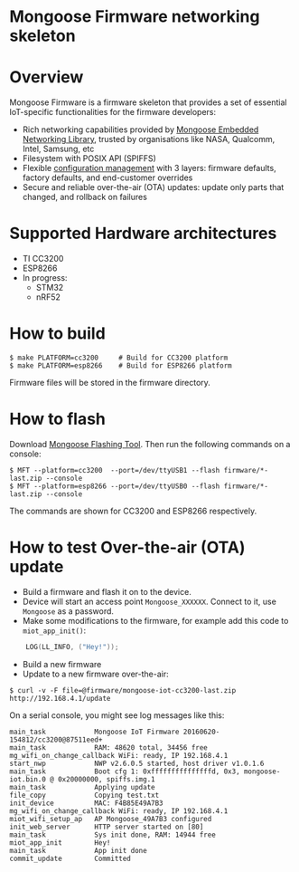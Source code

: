 Mongoose Firmware networking skeleton
=====================================

# Overview

Mongoose Firmware is a firmware skeleton that provides a set of
essential IoT-specific functionalities for the firmware developers:

- Rich networking capabilities provided by
  [Mongoose Embedded Networking Library](https://github.com/cesanta/mongoose),
  trusted by organisations like NASA, Qualcomm, Intel, Samsung, etc
- Filesystem with POSIX API (SPIFFS)
- Flexible [configuration management](https://docs.cesanta.com/mongoose-iot/master/#/firmware/configuration.md/) with 3 layers: firmware
  defaults, factory defaults, and end-customer overrides
- Secure and reliable over-the-air (OTA) updates: update only parts that
  changed, and rollback on failures

# Supported Hardware architectures

- TI CC3200
- ESP8266
- In progress:
   - STM32
   - nRF52

# How to build

```
$ make PLATFORM=cc3200     # Build for CC3200 platform
$ make PLATFORM=esp8266    # Build for ESP8266 platform
```

Firmware files will be stored in the firmware directory.

# How to flash

Download [Mongoose Flashing Tool](https://github.com/cesanta/mft/releases).
Then run the following commands on a console:

```
$ MFT --platform=cc3200  --port=/dev/ttyUSB1 --flash firmware/*-last.zip --console
$ MFT --platform=esp8266 --port=/dev/ttyUSB0 --flash firmware/*-last.zip --console
```
The commands are shown for CC3200 and ESP8266 respectively.


# How to test Over-the-air (OTA) update

- Build a firmware and flash it on to the device.
- Device will start an access point `Mongoose_XXXXXX`. Connect to it,
  use `Mongoose` as a password.
- Make some modifications to the firmware, for example add this code to
`miot_app_init()`:

```c
    LOG(LL_INFO, ("Hey!"));
```
- Build a new firmware
- Update to a new firmware over-the-air:
```
$ curl -v -F file=@firmware/mongoose-iot-cc3200-last.zip http://192.168.4.1/update
```

On a serial console, you might see log messages like this:

```
main_task            Mongoose IoT Firmware 20160620-154812/cc3200@87511eed+
main_task            RAM: 48620 total, 34456 free
mg_wifi_on_change_callback WiFi: ready, IP 192.168.4.1
start_nwp            NWP v2.6.0.5 started, host driver v1.0.1.6
main_task            Boot cfg 1: 0xfffffffffffffffd, 0x3, mongoose-iot.bin.0 @ 0x20000000, spiffs.img.1
main_task            Applying update
file_copy            Copying test.txt
init_device          MAC: F4B85E49A7B3
mg_wifi_on_change_callback WiFi: ready, IP 192.168.4.1
miot_wifi_setup_ap   AP Mongoose_49A7B3 configured
init_web_server      HTTP server started on [80]
main_task            Sys init done, RAM: 14944 free
miot_app_init        Hey!
main_task            App init done
commit_update        Committed
```
